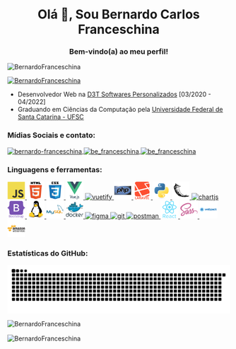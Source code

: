 <h1 align="center">Olá 👋, Sou Bernardo Carlos Franceschina</h1>
<h3 align="center">Bem-vindo(a) ao meu perfil!</h3>
 <p align="left">
    <img src="https://komarev.com/ghpvc/?username=BernardoFranceschina&label=Profile%20views&color=0e75b6&style=flat"
        alt="BernardoFranceschina" />
</p> 

<p align="left">
    <a href="https://github.com/ryo-ma/github-profile-trophy">
        <img src="https://github-profile-trophy.vercel.app/?username=BernardoFranceschina&theme=monokai&margin-w=15"
            alt="BernardoFranceschina" />
    </a>
</p>
<ul>
    <li>Desenvolvedor Web na <a href="https://d3t.com.br/">D3T Softwares Personalizados</a> [03/2020 - 04/2022]</li>
    <li>Graduando em Ciências da Computação pela <a href="https://ufsc.br">Universidade Federal de Santa Catarina - UFSC</a></li>
</ul>
<h3 align="left">Mídias Sociais e contato:</h3>
<p align="left">
    <a href="https://linkedin.com/in/bernardo-franceschina" target="blank">
        <img align="center"
            src="https://img.shields.io/badge/LinkedIn-0077B5?style=for-the-badge&logo=linkedin&logoColor=white"
            alt="bernardo-franceschina" height="30" />
    </a>
    <a href="https://instagram.com/be_franceschina" target="blank">
        <img align="center"
            src="https://img.shields.io/badge/Instagram-E4405F?style=for-the-badge&logo=instagram&logoColor=white"
            alt="be_franceschina" height="30" />
    </a>
    <a href="mailto:bernardofranceschina@gmail.com" target="blank">
        <img align="center"
            src="https://img.shields.io/badge/Gmail-D14836?style=for-the-badge&logo=gmail&logoColor=white"
            alt="be_franceschina" height="30" />
    </a>
</p>
<h3 align="left">Linguagens e ferramentas:</h3>
<p align="left">
    <a href="https://developer.mozilla.org/en-US/docs/Web/JavaScript" target="_blank">
        <img src="https://raw.githubusercontent.com/devicons/devicon/master/icons/javascript/javascript-original.svg"
            alt="javascript" width="40" height="40" />
    </a>
    <a href="https://www.w3.org/html/" target="_blank">
        <img src="https://raw.githubusercontent.com/devicons/devicon/master/icons/html5/html5-original-wordmark.svg"
            alt="html5" width="40" height="40" />
    </a>
    <a href="https://www.w3schools.com/css/" target="_blank">
        <img src="https://raw.githubusercontent.com/devicons/devicon/master/icons/css3/css3-original-wordmark.svg"
            alt="css3" width="40" height="40" />
    </a>
    <a href="https://vuejs.org/" target="_blank">
        <img src="https://raw.githubusercontent.com/devicons/devicon/master/icons/vuejs/vuejs-original-wordmark.svg"
            alt="vuejs" width="40" height="40" />
    </a>
    <a href="https://vuetifyjs.com/en/" target="_blank">
        <img src="https://bestofjs.org/logos/vuetify.svg" alt="vuetify" width="40" height="40" />
    </a>
    <a href="https://www.php.net" target="_blank">
        <img src="https://raw.githubusercontent.com/devicons/devicon/master/icons/php/php-original.svg" alt="php"
            width="40" height="40" />
    </a>
    <a href="https://laravel.com/" target="_blank">
        <img src="https://raw.githubusercontent.com/devicons/devicon/master/icons/laravel/laravel-plain-wordmark.svg"
            alt="laravel" width="40" height="40" />
    </a>
    <a href="https://www.python.org/" target="_blank">
        <img src="https://raw.githubusercontent.com/devicons/devicon/master/icons/python/python-original.svg"
            alt="python" width="40" height="40" />
    </a>
    <a href="https://flask.palletsprojects.com/en/2.0.x/" target="_blank">
        <img src="https://raw.githubusercontent.com/devicons/devicon/master/icons/flask/flask-original.svg" alt="python"
            width="40" height="40" />
    </a>
    <a href="https://www.chartjs.org" target="_blank">
        <img src="https://www.chartjs.org/media/logo-title.svg" alt="chartjs" width="40" height="40" />
    </a>
    <a href="https://getbootstrap.com" target="_blank">
        <img src="https://raw.githubusercontent.com/devicons/devicon/master/icons/bootstrap/bootstrap-plain-wordmark.svg"
            alt="bootstrap" width="40" height="40" />
    </a>
    <a href="https://www.linux.org/" target="_blank">
        <img src="https://raw.githubusercontent.com/devicons/devicon/master/icons/linux/linux-original.svg" alt="linux"
            width="40" height="40" />
    </a>
    <a href="https://www.mysql.com/" target="_blank">
        <img src="https://raw.githubusercontent.com/devicons/devicon/master/icons/mysql/mysql-original-wordmark.svg"
            alt="mysql" width="40" height="40" />
    </a>
    <a href="https://www.docker.com/" target="_blank">
        <img src="https://raw.githubusercontent.com/devicons/devicon/master/icons/docker/docker-original-wordmark.svg"
            alt="docker" width="40" height="40" />
    </a>
    <a href="https://www.figma.com/" target="_blank">
        <img src="https://www.vectorlogo.zone/logos/figma/figma-icon.svg" alt="figma" width="40" height="40" />
    </a>
    <a href="https://git-scm.com/" target="_blank">
        <img src="https://www.vectorlogo.zone/logos/git-scm/git-scm-icon.svg" alt="git" width="40" height="40" />
    </a>
    <a href="https://postman.com" target="_blank">
        <img src="https://www.vectorlogo.zone/logos/getpostman/getpostman-icon.svg" alt="postman" width="40"
            height="40" />
    </a>
    <a href="https://reactjs.org/" target="_blank">
        <img src="https://raw.githubusercontent.com/devicons/devicon/master/icons/react/react-original-wordmark.svg"
            alt="react" width="40" height="40" />
    </a>
    <a href="https://sass-lang.com" target="_blank">
        <img src="https://raw.githubusercontent.com/devicons/devicon/master/icons/sass/sass-original.svg" alt="sass"
            width="40" height="40" />
    </a>
    <a href="https://webpack.js.org" target="_blank">
        <img src="https://raw.githubusercontent.com/devicons/devicon/d00d0969292a6569d45b06d3f350f463a0107b0d/icons/webpack/webpack-original-wordmark.svg"
            alt="webpack" width="40" height="40" />
    </a>
    <a href="https://aws.amazon.com" target="_blank">
        <img src="https://raw.githubusercontent.com/devicons/devicon/master/icons/amazonwebservices/amazonwebservices-original-wordmark.svg"
            alt="aws" width="40" height="40" />
    </a>
</p>
<h3 align="left">Estatísticas do GitHub:</h3>
<div>
    <p><img align="center" src="https://raw.githubusercontent.com/BernardoFranceschina/BernardoFranceschina/output/github-contribution-grid-snake.svg"
            alt="Snake" /></p>
</div>
<div style="display: inline_block">
    <p><img align="center"
            src="https://github-readme-stats.vercel.app/api?username=BernardoFranceschina&count_private=true&theme=dark&show_icons=true&locale=en"
            alt="BernardoFranceschina" /></p>
</div>
<div style="display: inline_block">
    <p><img align="center" src="https://github-readme-streak-stats.herokuapp.com/?user=BernardoFranceschina&theme=dark"
            alt="BernardoFranceschina" /></p>
</div>

<!-- <div style="display: inline_block"><br>
    <p><img align="left"
            src="https://github-readme-stats.vercel.app/api/top-langs?username=BernardoFranceschina&theme=dark&show_icons=true&locale=en&layout=compact"
            alt="BernardoFranceschina" /></p>
</div>
<br> -->
